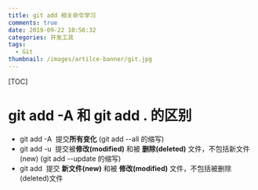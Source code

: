 ```yaml
---
title: git add 相关命令学习
comments: true
date: 2019-09-22 10:56:32
categories: 开发工具
tags:
  - Git
thumbnail: /images/artilce-banner/git.jpg
---
```

[TOC]
# git add -A 和 git add . 的区别
* git add -A  提交**所有变化**
(git add --all 的缩写)
&emsp;
* git add -u  提交被**修改(modified)** 和被 **删除(deleted)** 文件，不包括新文件(new)
(git add --update 的缩写)
&emsp;
* git add   提交 **新文件(new)** 和被 **修改(modified)**  文件，不包括被删除(deleted)文件
<!--more-->